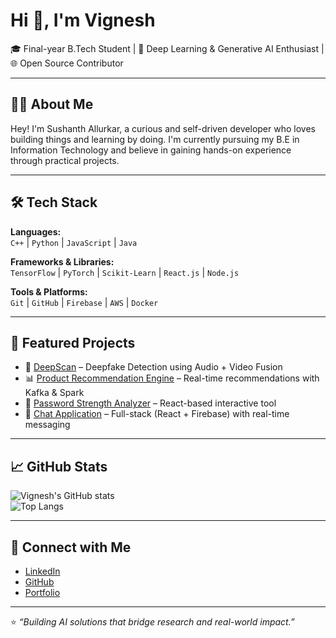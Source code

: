 # Hi 👋, I'm Vignesh  

🎓 Final-year B.Tech Student | 🤖 Deep Learning & Generative AI Enthusiast | 🌐 Open Source Contributor  

---

## 👨‍💻 About Me  
Hey! I'm Sushanth Allurkar, a curious and self-driven developer who loves building things and learning by doing. I'm currently pursuing my B.E in Information Technology and believe in gaining hands-on experience through practical projects.

---

## 🛠️ Tech Stack  

**Languages:**  
`C++` | `Python` | `JavaScript` | `Java`  

**Frameworks & Libraries:**  
`TensorFlow` | `PyTorch` | `Scikit-Learn` | `React.js` | `Node.js`  

**Tools & Platforms:**  
`Git` | `GitHub` | `Firebase` | `AWS` | `Docker`  

---

## 📌 Featured Projects  

- 🚀 [DeepScan](#) – Deepfake Detection using Audio + Video Fusion  
- 📊 [Product Recommendation Engine](#) – Real-time recommendations with Kafka & Spark  
- 🔐 [Password Strength Analyzer](#) – React-based interactive tool  
- 💬 [Chat Application](#) – Full-stack (React + Firebase) with real-time messaging  

---

## 📈 GitHub Stats  

![Vignesh's GitHub stats](https://github-readme-stats.vercel.app/api?username=YOUR_USERNAME&show_icons=true&theme=radical)  
![Top Langs](https://github-readme-stats.vercel.app/api/top-langs/?username=YOUR_USERNAME&layout=compact&theme=radical)  

---

## 🤝 Connect with Me  

- [LinkedIn](https://linkedin.com/in/YOUR-ID)  
- [GitHub](https://github.com/YOUR_USERNAME)  
- [Portfolio](https://your-portfolio-link.com)  

---

⭐ *“Building AI solutions that bridge research and real-world impact.”*  

